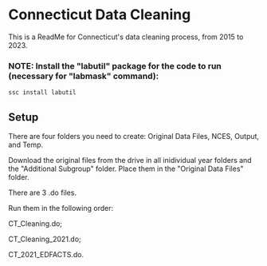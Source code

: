 
# Connecticut Data Cleaning

This is a ReadMe for Connecticut's data cleaning process, from 2015 to 2023.


### NOTE: Install the "labutil" package for the code to run (necessary for "labmask" command):
```
ssc install labutil

```


## Setup

There are four folders you need to create: 
Original Data Files, NCES, Output, and Temp. 

Download the original files from the drive in all inidividual year folders and the "Additional Subgroup" folder. Place them in the "Original Data Files" folder. 

There are 3 .do files. 

Run them in the following order:

CT_Cleaning.do; 

CT_Cleaning_2021.do; 

CT_2021_EDFACTS.do.
